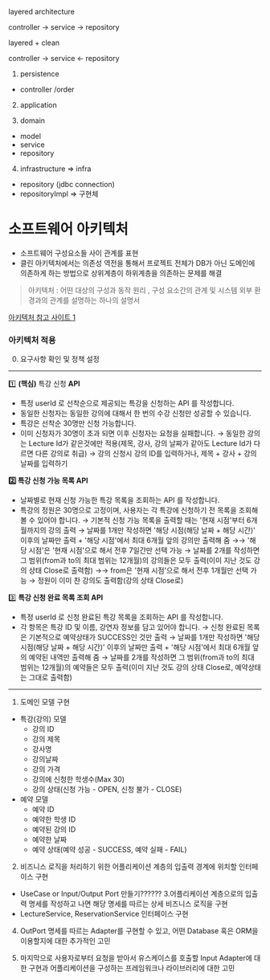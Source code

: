 layered architecture

controller -> service -> repository

layered + clean

controller -> service <- repository



1. persistence
- controller /order

2. application

3. domain
- model
- service
- repository

4. infrastructure => infra
- repository (jdbc connection)
- repositoryImpl => 구현체






# 소프트웨어 아키텍처
- 소프트웨어 구성요소들 사이 관계를 표현
- 클린 아키텍처에서는 의존성 역전을 통해서 프로젝트 전체가 DB가 아닌 도메인에 의존하게 하는 방법으로 상위계층이 하위계층을 의존하는 문제를 해결
>아키텍처
: 어떤 대상의 구성과 동작 원리 , 구성 요소간의 관계 및 시스템 외부 환경과의 관계를 설명하는 하나의 설명서

[아키텍처 참고 사이트 1]()

### 아키텍처 적용
0. 요구사항 확인 및 정책 설정
---
1️⃣ **(핵심)** 특강 신청 **API**

- 특정 userId 로 선착순으로 제공되는 특강을 신청하는 API 를 작성합니다.
- 동일한 신청자는 동일한 강의에 대해서 한 번의 수강 신청만 성공할 수 있습니다.
- 특강은 선착순 30명만 신청 가능합니다.
- 이미 신청자가 30명이 초과 되면 이후 신청자는 요청을 실패합니다.
  &rarr; 동일한 강의는 Lecture Id가 같은것에만 적용(제목, 강사, 강의 날짜가 같아도 Lecture Id가 다르면 다른 강의로 취급)
  &rarr; 강의 신청시 강의 ID를 입력하거나, 제목 + 강사 + 강의 날짜를 입력하기


**2️⃣ 특강 신청 가능 목록 API**

- 날짜별로 현재 신청 가능한 특강 목록을 조회하는 API 를 작성합니다.
- 특강의 정원은 30명으로 고정이며, 사용자는 각 특강에 신청하기 전 목록을 조회해 볼 수 있어야 합니다.
  &rarr; 기본적 신청 가능 목록을 출력할 때는 '현재 시점'부터 6개월까지의 강의 출력
  &rarr; 날짜를 1개만 작성하면 '해당 시점(해당 날짜 + 해당 시간)' 이후의 날짜만 출력 + '해당 시점'에서 최대 6개월 앞의 강의만 출력해 줌
  &rarr;&rarr; '해당 시점'은 '현재 시점'으로 해서 전후 7일간만 선택 가능
  &rarr; 날짜를 2개를 작성하면 그 범위(from과 to의 최대 범위는 12개월)의 강의들은 모두 출력(이미 지난 것도 강의 상태 Close로 출력함)
  &rarr;&rarr; from은 '현재 시점'으로 해서 전후 1개월만 선택 가능
  &rarr; 정원이 이미 찬 강의도 출력함(강의 상태 Close로)

3️⃣  **특강 신청 완료 목록 조회 API**

- 특정 userId 로 신청 완료된 특강 목록을 조회하는 API 를 작성합니다.
- 각 항목은 특강 ID 및 이름, 강연자 정보를 담고 있어야 합니다.
  &rarr; 신청 완료된 목록은 기본적으로 예약상태가 SUCCESS인 것만 출력
  &rarr; 날짜를 1개만 작성하면 '해당 시점(해당 날짜 + 해당 시간)' 이후의 날짜만 출력 + '해당 시점'에서 최대 6개월 앞의 예약된 내역만 출력해 줌
  &rarr; 날짜를 2개를 작성하면 그 범위(from과 to의 최대 범위는 12개월)의 예약들은 모두 출력(이미 지난 것도 강의 상태 Close로, 예약상태는 그대로 출력함)

---
1. 도메인 모델 구현
- 특강(강의) 모델
    - 강의 ID
    - 강의 제목
    - 강사명
    - 강의날짜
    - 강의 가격
    - 강의에 신청한 학생수(Max 30)
    - 강의 상태(신청 가능 - OPEN, 신청 불가 - CLOSE)
- 예약 모델
    - 예약 ID
    - 예약한 학생 ID
    - 예약된 강의 ID
    - 예약한 날짜
    - 예약 상태(예약 성공 - SUCCESS, 예약 실패 - FAIL)
2. 비즈니스 로직을 처리하기 위한 어플리케이션 계층의 입출력 경계에 위치할 인터페이스 구현
- UseCase or Input/Output Port 만들기??????
  3.어플리케이션 계층으로의 입출력 명세를 작성하고 나면 해당 명세를 따르는 상세 비즈니스 로직을 구현
- LectureService, ReservationService 인터페이스 구현
4.  OutPort 명세를 따르는 Adapter를 구현할 수 있고, 어떤 Database 혹은 ORM을 이용할지에 대한 추가적인 고민

5. 마지막으로 사용자로부터 요청을 받아서 유스케이스를 호출할 Input Adapter에 대한 구현과 어플리케이션을 구성하는 프레임워크나 라이브러리에 대한 고민